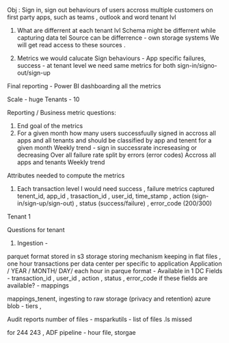
Obj : Sign in, sign out behaviours of users accross multiple customers on first party apps, such as teams , outlook and word
tenant lvl
1. What are differrent at each tenant lvl
    Schema might be differrent while capturing data tel
    Source can be differrence - own storage systems 
    We will get read access to these sources .

2. Metrics we would calucate
    Sign behaviours 
        - App specific failures, success
        - at tenant level we need same metrics for both sign-in/signo-out/sign-up
        
Final reporting - Power BI dashboarding all the metrics

Scale - huge
Tenants - 10 

Reporting / Business metric questions:
1. End goal of the metrics
2.  For a given month how many users successfuully signed in accross all apps and all tenants and should be classified by app and tenent for a given month
    Weekly trend - sign in successrate increseasing or decreasing
    Over all failure rate split by errors (error codes) 
        Accross all apps and tenants
        Weekly trend

Attributes needed to compute the metrics

1. Each transaction level I would need success , failure metrics captured
tenent_id, app_id , trasaction_id , user_id, time_stamp , action (sign-in/sign-up/sign-out) , status (success/failure) , error_code (200/300) 



Tenant 1 

Questions for tenant
1. Ingestion - 

parquet format stored in s3 storage
storing mechanism
    keeping in flat files , one hour transactions per data center per specific to application 
    Application / YEAR / MONTH/ DAY/ each hour in parque format - Available in 1 DC
    Fields - transaction_id , user_id ,  action , status , error_code if these fields are available? - mappings

mappings_tenent, ingesting to raw storage (privacy and retention) azure blob - tiers ,

Audit reports 
number of files - msparkutils - list of files .ls missed

for 244 243 , ADF pipeline - hour file, storgae 


